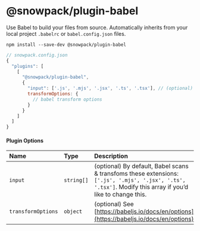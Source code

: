 # @snowpack/plugin-babel

Use Babel to build your files from source. Automatically inherits from your local project `.babelrc` or `babel.config.json` files.

```
npm install --save-dev @snowpack/plugin-babel
```

```js
// snowpack.config.json
{
  "plugins": [
    [
      "@snowpack/plugin-babel",
      {
        "input": ['.js', '.mjs', '.jsx', '.ts', '.tsx'], // (optional) specify files for Babel to transform
        transformOptions: {
          // babel transform options
        }
      }
    ]
  ]
}
```

#### Plugin Options

| Name               | Type       | Description                                                                                                                                        |
| :----------------- | :--------- | :------------------------------------------------------------------------------------------------------------------------------------------------- |
| `input`            | `string[]` | (optional) By default, Babel scans & transfoms these extensions: `['.js', '.mjs', '.jsx', '.ts', '.tsx']`. Modify this array if you’d like to change this. |
| `transformOptions` | `object`   | (optional) See [https://babeljs.io/docs/en/options](https://babeljs.io/docs/en/options)                                                            |
